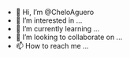 - 👋 Hi, I’m @CheloAguero
- 👀 I’m interested in ...
- 🌱 I’m currently learning ...
- 💞️ I’m looking to collaborate on ...
- 📫 How to reach me ...

<!---
CheloAguero/CheloAguero is a ✨ special ✨ repository because its `README.md` (this file) appears on your GitHub profile.
You can click the Preview link to take a look at your changes.
--->
